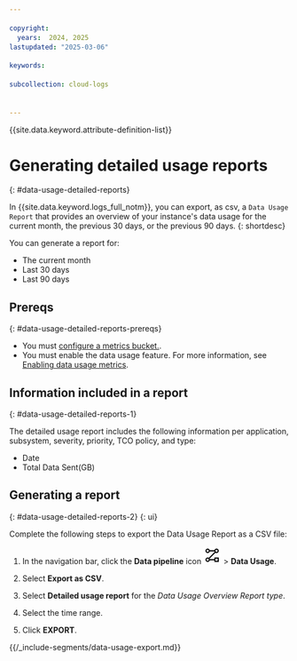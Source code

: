 ```yaml
---

copyright:
  years:  2024, 2025
lastupdated: "2025-03-06"

keywords:

subcollection: cloud-logs


---
```


{{site.data.keyword.attribute-definition-list}}


# Generating detailed usage reports
{: #data-usage-detailed-reports}

In {{site.data.keyword.logs_full_notm}}, you can export, as csv, a `Data Usage Report` that provides an overview of your instance's data usage for the current month, the previous 30 days, or the previous 90 days.
{: shortdesc}


You can generate a report for:
- The current month
- Last 30 days
- Last 90 days


## Prereqs
{: #data-usage-detailed-reports-prereqs}

- You must [configure a metrics bucket.](/docs/cloud-logs?topic=cloud-logs-configure-metrics-bucket).
- You must enable the data usage feature. For more information, see [Enabling data usage metrics](/docs/cloud-logs?topic=cloud-logs-data-usage-metrics).

## Information included in a report
{: #data-usage-detailed-reports-1}

The detailed usage report includes the following information per application, subsystem, severity, priority, TCO policy, and type:

- Date
- Total Data Sent(GB)


## Generating a report
{: #data-usage-detailed-reports-2}
{: ui}

Complete the following steps to export the Data Usage Report as a CSV file:

1. In the navigation bar, click the **Data pipeline** icon ![Data pipeline icon](/icons/data-pipeline.svg "Data pipeline") > **Data Usage**.

2. Select **Export as CSV**.

3. Select **Detailed usage report** for the *Data Usage Overview Report type*.

4. Select the time range.

5. Click **EXPORT**.


{{/_include-segments/data-usage-export.md}}
